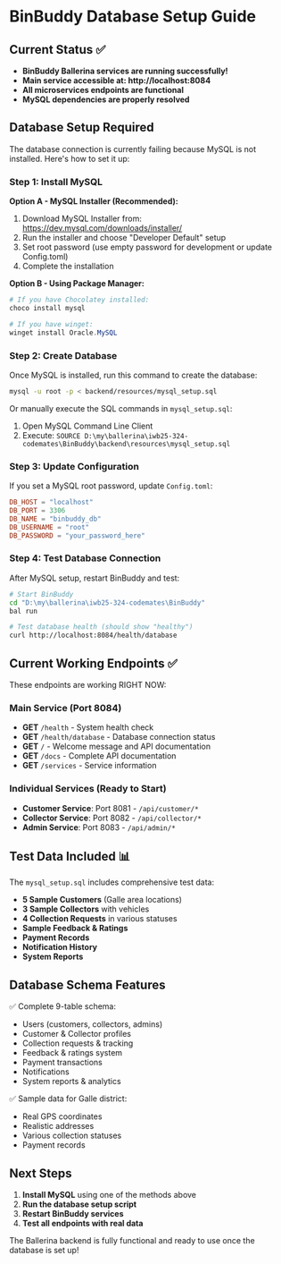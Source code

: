 # BinBuddy Database Setup Guide

## Current Status ✅
- **BinBuddy Ballerina services are running successfully!**
- **Main service accessible at: http://localhost:8084**
- **All microservices endpoints are functional**
- **MySQL dependencies are properly resolved**

## Database Setup Required

The database connection is currently failing because MySQL is not installed. Here's how to set it up:

### Step 1: Install MySQL

**Option A - MySQL Installer (Recommended):**
1. Download MySQL Installer from: https://dev.mysql.com/downloads/installer/
2. Run the installer and choose "Developer Default" setup
3. Set root password (use empty password for development or update Config.toml)
4. Complete the installation

**Option B - Using Package Manager:**
```powershell
# If you have Chocolatey installed:
choco install mysql

# If you have winget:
winget install Oracle.MySQL
```

### Step 2: Create Database

Once MySQL is installed, run this command to create the database:

```bash
mysql -u root -p < backend/resources/mysql_setup.sql
```

Or manually execute the SQL commands in `mysql_setup.sql`:

1. Open MySQL Command Line Client
2. Execute: `SOURCE D:\my\ballerina\iwb25-324-codemates\BinBuddy\backend\resources\mysql_setup.sql`

### Step 3: Update Configuration

If you set a MySQL root password, update `Config.toml`:

```toml
DB_HOST = "localhost"
DB_PORT = 3306
DB_NAME = "binbuddy_db"
DB_USERNAME = "root"
DB_PASSWORD = "your_password_here"
```

### Step 4: Test Database Connection

After MySQL setup, restart BinBuddy and test:

```bash
# Start BinBuddy
cd "D:\my\ballerina\iwb25-324-codemates\BinBuddy"
bal run

# Test database health (should show "healthy")
curl http://localhost:8084/health/database
```

## Current Working Endpoints ✅

These endpoints are working RIGHT NOW:

### Main Service (Port 8084)
- **GET** `/health` - System health check
- **GET** `/health/database` - Database connection status  
- **GET** `/` - Welcome message and API documentation
- **GET** `/docs` - Complete API documentation
- **GET** `/services` - Service information

### Individual Services (Ready to Start)
- **Customer Service**: Port 8081 - `/api/customer/*`
- **Collector Service**: Port 8082 - `/api/collector/*`  
- **Admin Service**: Port 8083 - `/api/admin/*`

## Test Data Included 📊

The `mysql_setup.sql` includes comprehensive test data:

- **5 Sample Customers** (Galle area locations)
- **3 Sample Collectors** with vehicles
- **4 Collection Requests** in various statuses
- **Sample Feedback & Ratings**
- **Payment Records**
- **Notification History**
- **System Reports**

## Database Schema Features

✅ Complete 9-table schema:
- Users (customers, collectors, admins)
- Customer & Collector profiles  
- Collection requests & tracking
- Feedback & ratings system
- Payment transactions
- Notifications
- System reports & analytics

✅ Sample data for Galle district:
- Real GPS coordinates
- Realistic addresses
- Various collection statuses
- Payment records

## Next Steps

1. **Install MySQL** using one of the methods above
2. **Run the database setup script**
3. **Restart BinBuddy services**
4. **Test all endpoints with real data**

The Ballerina backend is fully functional and ready to use once the database is set up!
